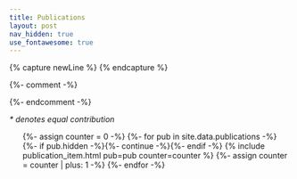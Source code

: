 ```yaml
---
title: Publications
layout: post
nav_hidden: true
use_fontawesome: true
---
```


{% capture newLine %}
{% endcapture %}

{%- comment -%}
<!-- embed Altmetric badge -->
<script type="text/javascript" src="https://d1bxh8uas1mnw7.cloudfront.net/assets/embed.js"></script>
{%- endcomment -%}

_* denotes equal contribution_

<ol reversed>
{%- assign counter = 0 -%}
{%- for pub in site.data.publications -%}
  {%- if pub.hidden -%}{%- continue -%}{%- endif -%}
  {% include publication_item.html pub=pub counter=counter %}
  {%- assign counter = counter | plus: 1 -%}
{%- endfor -%}
</ol>
